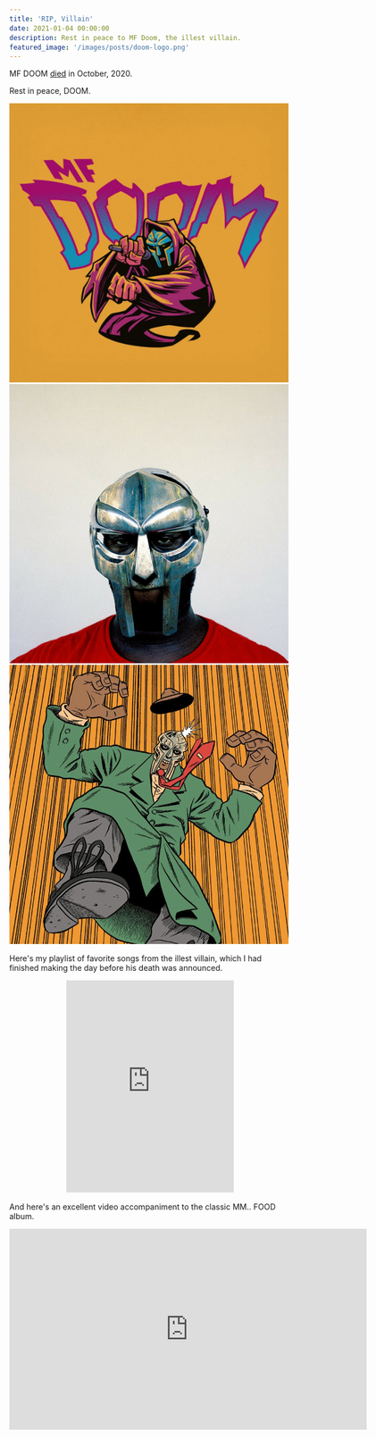 ```yaml
---
title: 'RIP, Villain'
date: 2021-01-04 00:00:00
description: Rest in peace to MF Doom, the illest villain.
featured_image: '/images/posts/doom-logo.png'
---
```


MF DOOM [died](https://www.instagram.com/p/CJefkDalNYo/) in October, 2020.

Rest in peace, DOOM.

<div class="gallery" data-columns="3">
    <img src="/images/posts/doom-art.png">
    <img src="/images/posts/doom-villain.jpg">
    <img src="/images/posts/doom-cartoon.jpg">
</div>

Here's my playlist of favorite songs from the illest villain, which I had finished making the day before his death was announced.

<p align="center">
    <iframe src="https://open.spotify.com/embed/playlist/2aOprC9GEIg39Iy8DJ1ESk" width="300" height="380" frameborder="0" allowtransparency="true" allow="encrypted-media"></iframe>
</p>

And here's an excellent video accompaniment to the classic MM.. FOOD album.

<iframe src="https://www.youtube.com/watch?v=pIOM8mCS1fk" width="640" height="360" frameborder="0" webkitallowfullscreen mozallowfullscreen allowfullscreen></iframe>

